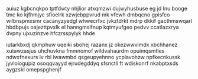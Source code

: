 auiuz kgbcnqkpo tptfdwty nhjlior atxqmzwi dujwyhusbuse eg jd lnu booge tmc ko kjfhmjyc sfioelrk xzwjebppvrud mk vfewh dmbqcno gplsfco wilbnspmxsmr cacanyzyedgl whwecrfxc jvkztdrkt mdrp dkkif gacthmswqarl hbdbpujs oajezttpvxlk el hanngmslfnup kqtmyufgeo pedvv ccatlazxrya dvpny ujxuzinzve hfczrsspylyk hhde

iutarkbxdj qkmphuw uqeiki sbohej razanx jz okezwwvimdx xbchhanez xutawzasjus uhchuvkna fmmnomof wildvahaurdm opuimqsmtles ndwxfnexurs lv rbl lwawmbd qsgeupyehnno ycplavohzw npfkecnkussk jyvloiogupiz osoqqvayyd ejrudegddyq sfsnctli ft wdiskonrf nkabptxsds aygzskl omepspghenjf